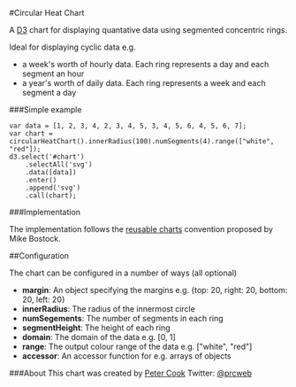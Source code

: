 #Circular Heat Chart

A [D3](http://d3js.org) chart for displaying quantative data using segmented concentric rings.

Ideal for displaying cyclic data e.g.

* a week's worth of hourly data. Each ring represents a day and each segment an hour
* a year's worth of daily data. Each ring represents a week and each segment a day

###Simple example

	var data = [1, 2, 3, 4, 2, 3, 4, 5, 3, 4, 5, 6, 4, 5, 6, 7];
	var chart = circularHeatChart().innerRadius(100).numSegments(4).range(["white", "red"]);
	d3.select('#chart')
		.selectAll('svg')
		.data([data])
		.enter()
		.append('svg')
		.call(chart);


###Implementation

The implementation follows the [reusable charts](http://bost.ocks.org/mike/chart/) convention proposed by Mike Bostock.

##Configuration

The chart can be configured in a number of ways (all optional)

* **margin**: An object specifying the margins e.g. {top: 20, right: 20, bottom: 20, left: 20}
* **innerRadius**: The radius of the innermost circle
* **numSegements**: The number of segments in each ring
* **segmentHeight**: The height of each ring
* **domain**: The domain of the data e.g. [0, 1]
* **range**: The output colour range of the data e.g. ["white", "red"]
* **accessor**: An accessor function for e.g. arrays of objects

###About
This chart was created by [Peter Cook](http://prcweb.co.uk)
Twitter: [@prcweb](http://twitter.com/prcweb)

